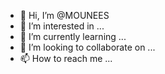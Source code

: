 - 👋 Hi, I’m @MOUNEES
- 👀 I’m interested in ...
- 🌱 I’m currently learning ...
- 💞️ I’m looking to collaborate on ...
- 📫 How to reach me ...

<!---
MOUNEES/MOUNEES is a ✨ special ✨ repository because its `README.md` (this file) appears on your GitHub profile.
You can click the Preview link to take a look at your changes.
--->
